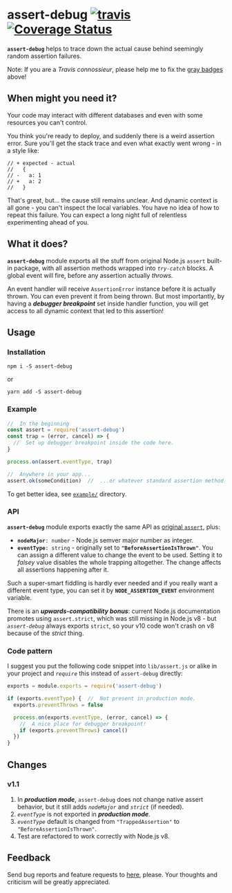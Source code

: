 # assert-debug [![travis](https://img.shields.io/travis/assert-debug/master.svg)](https://travis-ci.org/assert-debug) [![Coverage Status](https://coveralls.io/repos/valango/assert-debug/badge.svg?branch=master&service=github)](https://coveralls.io/github/valango/assert-debug?branch=master)


**`assert-debug`** helps to trace down the actual cause behind seemingly random assertion failures.


Note: If you are a _Travis connossieur_, please help me to fix 
the [gray badges](https://github.com/valango/assert-debug/issues/1) above!

## When might you need it?
Your code may interact with different databases and even with some resources you can't control.

You think you're ready to deploy, and suddenly there is a weird assertion error.
Sure you'll get the stack trace and even what exactly went wrong - in a style like:
```
// + expected - actual
//   {
// -   a: 1
// +   a: 2
//   }

```
That's great, but... the cause still remains unclear. And dynamic context is all gone -
you can't inspect the local variables. You have no idea of how to repeat this failure.
You can expect a long night full of relentless experimenting ahead of you.

## What it does?
**`assert-debug`** module exports all the stuff from original Node.js `assert`
built-in package, with all assertion methods wrapped into _`try-catch`_ blocks.
A global event will fire, before any assertion actually _throws_.

An event handler will receive `AssertionError` instance
before it is actually thrown. You can even prevent it from being thrown.
But most importantly, by having a **_debugger breakpoint_** set inside handler function,
you will get access to all dynamic context that led to this assertion!

## Usage
### Installation
   `npm i -S assert-debug`
   
   or
   
   `yarn add -S assert-debug`

### Example
```javascript
//  In the beginning
const assert = require('assert-debug')
const trap = (error, cancel) => {
  //  Set up debugger breakpoint inside the code here.
}

process.on(assert.eventType, trap)

//  Anywhere in your app...
assert.ok(someCondition)  //  ...or whatever standard assertion method.

```
To get better idea, see [`example/`](https://github.com/valango/assert-debug/tree/master/example) directory.
### API
**`assert-debug`** module exports exactly the same API as
[original `assert`](https://nodejs.org/dist/latest-v10.x/docs/api/assert.html), plus:

* **`nodeMajor`**`: number` - Node.js semver major number as integer.
* **`eventType`**`: string` - originally set to **`"BeforeAssertionIsThrown"`**.
You can assign a different value to change the event to be used. Setting it to _falsey_ value
disables the whole trapping altogether. The change affects all assertions happening after it.

Such a super-smart fiddling is hardly ever needed and if you really want a different event type,
you can set it by **`NODE_ASSERTION_EVENT`** environment variable.

There is an **_upwards-compatibility bonus_**: current Node.js documentation promotes using `assert.strict`,
which was still missing in Node.js v8 - but _`assert-debug`_ always exports `strict`, so your v10 code won't
crash on v8 because of the _strict_ thing.

### Code pattern
I suggest you put the following code snippet into `lib/assert.js` or alike in your project and _`require`_ this
instead of `assert-debug` directly:

```javascript
exports = module.exports = require('assert-debug')

if (exports.eventType) {  //  Not present in production mode.
  exports.preventThrows = false

  process.on(exports.eventType, (error, cancel) => {
    //  A nice place for debugger breakpoint!
    if (exports.preventThrows) cancel()
  })
}
```

## Changes
### v1.1
1. In **_production mode_**, `assert-debug` does not change native assert behavior,
but it still adds _`nodeMajor`_ and _`strict`_ (if needed).
1. _`eventType`_ is not exported in **_production mode_**.
1. _`eventType`_ default is changed from `"TrappedAssertion"` to `"BeforeAssertionIsThrown"`.
1. Test are refactored to work correctly with Node.js v8.

## Feedback
Send bug reports and feature requests to [here](https://github.com/valango/assert-debug/issues), please.
Your thoughts and criticism will be greatly appreciated.
